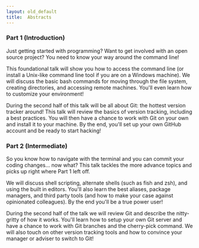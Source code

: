 ```yaml
---
layout: old_default
title:  Abstracts
---
```


### Part 1 (Introduction)

Just getting started with programming?
Want to get involved with an open source project?
You need to know your way around the command line!

This foundational talk will show you how to access the command line (or install a Unix-like command line tool if you are on a Windows machine).
We will discuss the basic bash commands for moving through the file system, creating directories, and accessing remote machines.
You'll even learn how to customize your environment!

During the second half of this talk will be all about Git: the hottest version tracker around!
This talk will review the basics of version tracking, including a best practices.
You will then have a chance to work with Git on your own and install it to your machine.
By the end, you'll set up your own GitHub account and be ready to start hacking!

### Part 2 (Intermediate)

So you know how to navigate with the terminal and you can commit your coding changes... now what?
This talk tackles the more advance topics and picks up right where Part 1 left off.

We will discuss shell scripting, alternate shells (such as fish and zsh), and using the built in editors.
You'll also learn the best aliases, package managers, and third party tools (and how to make your case against opinionated colleagues).
By the end you'll be a true power user!

During the second half of the talk we will review Git and describe the nitty-gritty of how it works.
You'll learn how to setup your own Git server and have a chance to work with Git branches and the cherry-pick command.
We will also touch on other version tracking tools and how to convince your manager or adviser to switch to Git!

